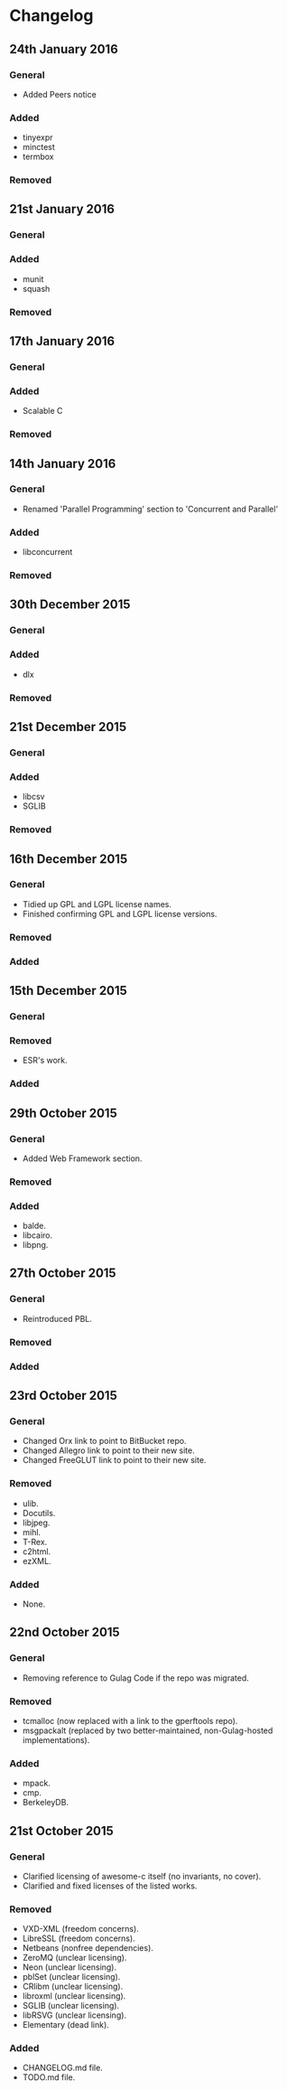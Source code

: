 # Changelog #

## 24th January 2016 ##

### General ###

* Added Peers notice

### Added ###

* tinyexpr
* minctest
* termbox

### Removed ###


## 21st January 2016 ##

### General ###


### Added ###

* munit
* squash

### Removed ###


## 17th January 2016 ##

### General ###


### Added ###

* Scalable C

### Removed ###


## 14th January 2016 ##

### General ###

* Renamed 'Parallel Programming' section to 'Concurrent and Parallel'

### Added ###

* libconcurrent

### Removed ###


## 30th December 2015 ##

### General ###

### Added ###

* dlx

### Removed ###

## 21st December 2015 ##

### General ###

### Added ###

* libcsv
* SGLIB

### Removed ###

## 16th December 2015 ##

### General ###

* Tidied up GPL and LGPL license names.
* Finished confirming GPL and LGPL license versions.

### Removed ###

### Added ###

## 15th December 2015 ##

### General ###

### Removed ###

* ESR's work.

### Added ###

## 29th October 2015 ##

### General ###

* Added Web Framework section.

### Removed ###

### Added ###

* balde.
* libcairo.
* libpng.

## 27th October 2015 ##

### General ###

* Reintroduced PBL.

### Removed ###

### Added ###

## 23rd October 2015 ##

### General ###

* Changed Orx link to point to BitBucket repo.
* Changed Allegro link to point to their new site.
* Changed FreeGLUT link to point to their new site.

### Removed ###

* ulib.
* Docutils.
* libjpeg.
* mihl.
* T-Rex.
* c2html.
* ezXML.

### Added ###

* None.

## 22nd October 2015 ##

### General ###

* Removing reference to Gulag Code if the repo was migrated.

### Removed ###

* tcmalloc (now replaced with a link to the gperftools repo).
* msgpackalt (replaced by two better-maintained, non-Gulag-hosted implementations).

### Added ###

* mpack.
* cmp.
* BerkeleyDB.

## 21st October 2015 ##

### General ###

* Clarified licensing of awesome-c itself (no invariants, no cover).
* Clarified and fixed licenses of the listed works.

### Removed ###

* VXD-XML (freedom concerns).
* LibreSSL (freedom concerns).
* Netbeans (nonfree dependencies).
* ZeroMQ (unclear licensing).
* Neon (unclear licensing).
* pblSet (unclear licensing).
* CRlibm (unclear licensing).
* libroxml (unclear licensing).
* SGLIB (unclear licensing).
* libRSVG (unclear licensing).
* Elementary (dead link).

### Added ###

* CHANGELOG.md file.
* TODO.md file.
